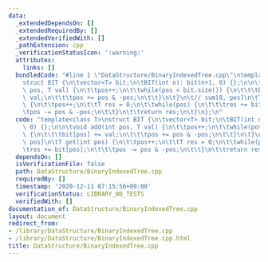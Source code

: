 ```yaml
---
data:
  _extendedDependsOn: []
  _extendedRequiredBy: []
  _extendedVerifiedWith: []
  _pathExtension: cpp
  _verificationStatusIcon: ':warning:'
  attributes:
    links: []
  bundledCode: "#line 1 \"DataStructure/BinaryIndexedTree.cpp\"\ntemplate<class T>\n\
    struct BIT {\n\tvector<T> bit;\n\tBIT(int n): bit(n+1, 0) {};\n\n\tvoid add(int\
    \ pos, T val) {\n\t\tpos++;\n\t\twhile(pos < bit.size()) {\n\t\t\tbit[pos] +=\
    \ val;\n\t\t\tpos += pos & -pos;\n\t\t}\n\t}\n\t// sum[0, pos]\n\tT get(int pos)\
    \ {\n\t\tpos++;\n\t\tT res = 0;\n\t\twhile(pos) {\n\t\t\tres += bit[pos];\n\t\t\
    \tpos -= pos & -pos;\n\t\t}\n\t\treturn res;\n\t}\n};\n"
  code: "template<class T>\nstruct BIT {\n\tvector<T> bit;\n\tBIT(int n): bit(n+1,\
    \ 0) {};\n\n\tvoid add(int pos, T val) {\n\t\tpos++;\n\t\twhile(pos < bit.size())\
    \ {\n\t\t\tbit[pos] += val;\n\t\t\tpos += pos & -pos;\n\t\t}\n\t}\n\t// sum[0,\
    \ pos]\n\tT get(int pos) {\n\t\tpos++;\n\t\tT res = 0;\n\t\twhile(pos) {\n\t\t\
    \tres += bit[pos];\n\t\t\tpos -= pos & -pos;\n\t\t}\n\t\treturn res;\n\t}\n};\n"
  dependsOn: []
  isVerificationFile: false
  path: DataStructure/BinaryIndexedTree.cpp
  requiredBy: []
  timestamp: '2020-12-11 07:15:56+09:00'
  verificationStatus: LIBRARY_NO_TESTS
  verifiedWith: []
documentation_of: DataStructure/BinaryIndexedTree.cpp
layout: document
redirect_from:
- /library/DataStructure/BinaryIndexedTree.cpp
- /library/DataStructure/BinaryIndexedTree.cpp.html
title: DataStructure/BinaryIndexedTree.cpp
---
```

